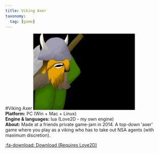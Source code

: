 ```yaml
---
title: Viking Axer
taxonomy:
  tag: [game]
---
```

#Viking Axer
![](nsavikingaxer_thumb.png)  
**Platform:** PC (Win + Mac + Linux)  
**Engine & languages:** lua (Love2D - my own engine)  
**About:** Made at a friends private game-jam in 2014. A top-down 'axer' game where you play as a viking who has to take out NSA agents (with maximum discretion).

[:fa-download: Download (Requires Love2D)](NSAHiddenAxe.love)